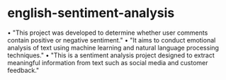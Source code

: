 # english-sentiment-analysis

• "This project was developed to determine whether user comments contain positive or negative sentiment."
• "It aims to conduct emotional analysis of text using machine learning and natural language processing techniques."
• "This is a sentiment analysis project designed to extract meaningful information from text such as social media and customer feedback." 
